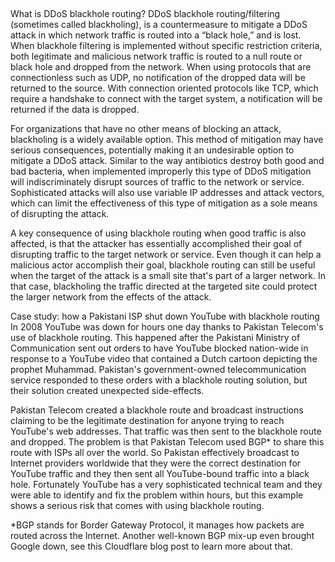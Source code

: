 ##

What is DDoS blackhole routing?
DDoS blackhole routing/filtering (sometimes called blackholing), is a countermeasure to mitigate a DDoS attack in which network traffic is routed into a “black hole,” and is lost. When blackhole filtering is implemented without specific restriction criteria, both legitimate and malicious network traffic is routed to a null route or black hole and dropped from the network. When using protocols that are connectionless such as UDP, no notification of the dropped data will be returned to the source. With connection oriented protocols like TCP, which require a handshake to connect with the target system, a notification will be returned if the data is dropped.

For organizations that have no other means of blocking an attack, blackholing is a widely available option. This method of mitigation may have serious consequences, potentially making it an undesirable option to mitigate a DDoS attack. Similar to the way antibiotics destroy both good and bad bacteria, when implemented improperly this type of DDoS mitigation will indiscriminately disrupt sources of traffic to the network or service. Sophisticated attacks will also use variable IP addresses and attack vectors, which can limit the effectiveness of this type of mitigation as a sole means of disrupting the attack.

A key consequence of using blackhole routing when good traffic is also affected, is that the attacker has essentially accomplished their goal of disrupting traffic to the target network or service. Even though it can help a malicious actor accomplish their goal, blackhole routing can still be useful when the target of the attack is a small site that's part of a larger network. In that case, blackholing the traffic directed at the targeted site could protect the larger network from the effects of the attack.

Case study: how a Pakistani ISP shut down YouTube with blackhole routing
In 2008 YouTube was down for hours one day thanks to Pakistan Telecom's use of blackhole routing. This happened after the Pakistani Ministry of Communication sent out orders to have YouTube blocked nation-wide in response to a YouTube video that contained a Dutch cartoon depicting the prophet Muhammad. Pakistan's government-owned telecommunication service responded to these orders with a blackhole routing solution, but their solution created unexpected side-effects.

Pakistan Telecom created a blackhole route and broadcast instructions claiming to be the legitimate destination for anyone trying to reach YouTube's web addresses. That traffic was then sent to the blackhole route and dropped. The problem is that Pakistan Telecom used BGP* to share this route with ISPs all over the world. So Pakistan effectively broadcast to Internet providers worldwide that they were the correct destination for YouTube traffic and they then sent all YouTube-bound traffic into a black hole. Fortunately YouTube has a very sophisticated technical team and they were able to identify and fix the problem within hours, but this example shows a serious risk that comes with using blackhole routing.

*BGP stands for Border Gateway Protocol, it manages how packets are routed across the Internet. Another well-known BGP mix-up even brought Google down, see this Cloudflare blog post to learn more about that.